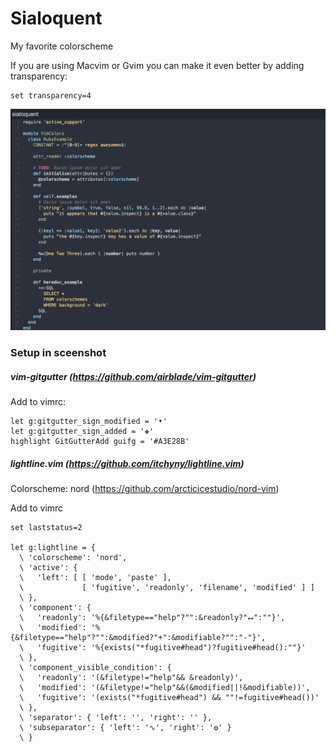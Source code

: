 # Sialoquent

My favorite colorscheme

If you are using Macvim or Gvim you can make it even better by adding transparency: 
    
    set transparency=4    
    
![alt text](img/screen.png "Screen")

### Setup in sceenshot


##### vim-gitgutter (https://github.com/airblade/vim-gitgutter)

Add to vimrc:

	let g:gitgutter_sign_modified = '•'
	let g:gitgutter_sign_added = '❖'
	highlight GitGutterAdd guifg = '#A3E28B'


##### lightline.vim (https://github.com/itchyny/lightline.vim)

Colorscheme: nord (https://github.com/arcticicestudio/nord-vim)

Add to vimrc
	
	set laststatus=2
	
	let g:lightline = {
      \ 'colorscheme': 'nord',
      \ 'active': {
      \   'left': [ [ 'mode', 'paste' ],
      \             [ 'fugitive', 'readonly', 'filename', 'modified' ] ]
      \ },
      \ 'component': {
      \   'readonly': '%{&filetype=="help"?"":&readonly?"⭤":""}',
      \   'modified': '%{&filetype=="help"?"":&modified?"+":&modifiable?"":"-"}',
      \   'fugitive': '%{exists("*fugitive#head")?fugitive#head():""}'
      \ },
      \ 'component_visible_condition': {
      \   'readonly': '(&filetype!="help"&& &readonly)',
      \   'modified': '(&filetype!="help"&&(&modified||!&modifiable))',
      \   'fugitive': '(exists("*fugitive#head") && ""!=fugitive#head())'
      \ },
      \ 'separator': { 'left': '', 'right': '' },
      \ 'subseparator': { 'left': '∿', 'right': '❂' }
      \ }


